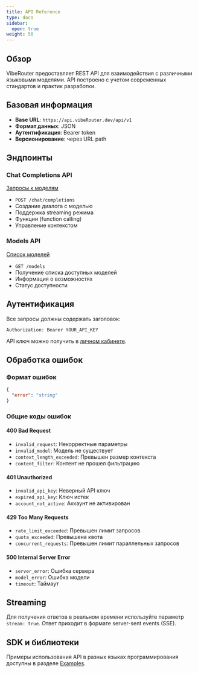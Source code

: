 ```yaml
---
title: API Reference
type: docs
sidebar:
  open: true
weight: 50
---
```


## Обзор

VibeRouter предоставляет REST API для взаимодействия с различными языковыми моделями. API построено с учетом современных стандартов и практик разработки.

## Базовая информация

- **Base URL**: `https://api.vibeRouter.dev/api/v1`
- **Формат данных**: JSON
- **Аутентификация**: Bearer token
- **Версионирование**: через URL path

## Эндпоинты

### Chat Completions API

[Запросы к моделям](/docs/API/queries-to-models)
- `POST /chat/completions`
- Создание диалога с моделью
- Поддержка streaming режима
- Функции (function calling)
- Управление контекстом

### Models API

[Список моделей](/docs/API/list-of-models)
- `GET /models`
- Получение списка доступных моделей
- Информация о возможностях
- Статус доступности

## Аутентификация

Все запросы должны содержать заголовок:
```http
Authorization: Bearer YOUR_API_KEY
```

API ключ можно получить в [личном кабинете](https://viberouter.dev/dashboard/api-keys).

## Обработка ошибок

### Формат ошибок
```json
{
  "error": "string"
}
```

### Общие коды ошибок

#### 400 Bad Request
- `invalid_request`: Некорректные параметры
- `invalid_model`: Модель не существует
- `context_length_exceeded`: Превышен размер контекста
- `content_filter`: Контент не прошел фильтрацию

#### 401 Unauthorized
- `invalid_api_key`: Неверный API ключ
- `expired_api_key`: Ключ истек
- `account_not_active`: Аккаунт не активирован

#### 429 Too Many Requests
- `rate_limit_exceeded`: Превышен лимит запросов
- `quota_exceeded`: Превышена квота
- `concurrent_requests`: Превышен лимит параллельных запросов

#### 500 Internal Server Error
- `server_error`: Ошибка сервера
- `model_error`: Ошибка модели
- `timeout`: Таймаут

<!-- 
## Rate Limiting

API использует два типа ограничений:
1. Запросы в минуту (RPM)
2. Токены в минуту (TPM)

### Заголовки rate limit
- `X-RateLimit-Limit`: Максимум запросов
- `X-RateLimit-Remaining`: Осталось запросов
- `X-RateLimit-Reset`: Время сброса (Unix timestamp)

-->

## Streaming

Для получения ответов в реальном времени используйте параметр `stream: true`. Ответ приходит в формате server-sent events (SSE).

## SDK и библиотеки

Примеры использования API в разных языках программирования доступны в разделе [Examples](/docs/examples).